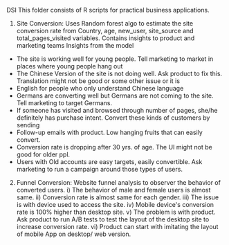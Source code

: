  DSI
This folder consists of R scripts for practical business applications.

1. Site Conversion: Uses Random forest algo to estimate the site conversion rate from Country, age, new_user, site_source and total_pages_visited variables. Contains insights to product and marketing teams
Insights from the model 
*  The site is working well for young people. Tell marketing to market in places where young people hang out
*  The Chinese Version of the site is not doing well. Ask product to fix this. Translation might not be good or some other issue or it is 
* English for people who only understand Chinese language
*  Germans are converting well but Germans are not coming to the site. Tell marketing to target Germans.
*  If someone has visited and browsed through number of pages, she/he definitely has purchase intent. Convert these kinds of customers by sending 
* Follow-up emails with product. Low hanging fruits that can easily convert.
*  Conversion rate is dropping after 30 yrs. of age. The UI might not be good for older ppl. 
*  Users with Old accounts are easy targets, easily convertible. Ask marketing to run a campaign around those types of users. <br>



2. Funnel Conversion: Website funnel analysis to observer the behavior of converted users. 
i) The behavior of male and female users is almost same.
ii) Conversion rate is almost same for each gender.
iii) The issue is with device used to access the site.
iv) Mobile device's conversion rate is 100% higher than desktop site.
v) The problem is with product. Ask product to run A/B tests to test the layout of the desktop site to increase conversion rate.
vi) Product can start with imitating the layout of mobile App on desktop/ web version.

